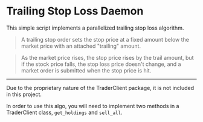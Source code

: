 # Trailing Stop Loss Daemon

This simple script implements a parallelized trailing stop loss algorithm.
<br/>

> A trailing stop order sets the stop price at a fixed
amount below the market price with an attached "trailing" amount.

> As the market price rises, the stop price rises by the trail amount,
but if the stock price falls, the stop loss price doesn't change,
and a market order is submitted when the stop price is hit.

---

Due to the proprietary nature of the TraderClient package, it is not included in this project.

In order to use this algo, you will need to implement two methods in a TraderClient class, `get_holdings` and `sell_all`.
